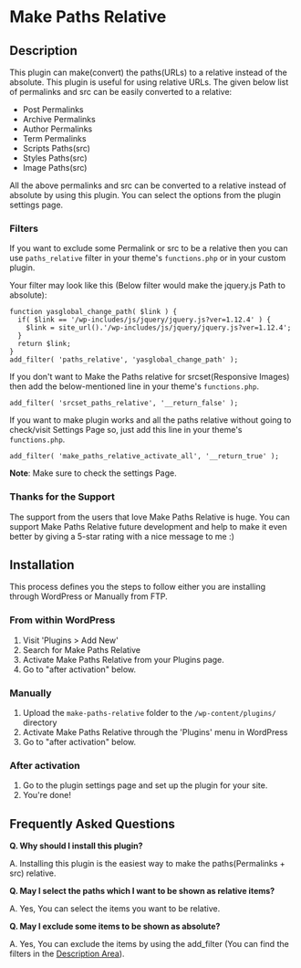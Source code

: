 # Make Paths Relative

## Description 

This plugin can make(convert) the paths(URLs) to a relative instead of the absolute. 
This plugin is useful for using relative URLs. The given below list of permalinks and src can 
be easily converted to a relative:

* Post Permalinks
* Archive Permalinks
* Author Permalinks
* Term Permalinks
* Scripts Paths(src) 
* Styles Paths(src)
* Image Paths(src)

All the above permalinks and src can be converted to a relative instead of absolute by using 
this plugin. You can select the options from the plugin settings page. 

### Filters

If you want to exclude some Permalink or src to be a relative then you can use 
`paths_relative` filter in your theme's `functions.php` or in your custom plugin.

Your filter may look like this (Below filter would make the jquery.js Path to absolute):

```
function yasglobal_change_path( $link ) {
  if( $link == '/wp-includes/js/jquery/jquery.js?ver=1.12.4' ) {
    $link = site_url().'/wp-includes/js/jquery/jquery.js?ver=1.12.4';
  }
  return $link;
}
add_filter( 'paths_relative', 'yasglobal_change_path' );
```

If you don't want to Make the Paths relative for srcset(Responsive Images) then add the 
below-mentioned line in your theme's `functions.php`.

```
add_filter( 'srcset_paths_relative', '__return_false' );
```

If you want to make plugin works and all the paths relative without going to 
check/visit Settings Page so, just add this line in your theme's `functions.php`.

```
add_filter( 'make_paths_relative_activate_all', '__return_true' );
```

**Note**: Make sure to check the settings Page.

### Thanks for the Support

The support from the users that love Make Paths Relative is huge. You can support 
Make Paths Relative future development and help to make it even better by giving 
a 5-star rating with a nice message to me :)

## Installation

This process defines you the steps to follow either you are installing through WordPress 
or Manually from FTP.

### From within WordPress

1. Visit 'Plugins > Add New'
2. Search for Make Paths Relative
3. Activate Make Paths Relative from your Plugins page.
4. Go to "after activation" below.

### Manually

1. Upload the `make-paths-relative` folder to the `/wp-content/plugins/` directory
2. Activate Make Paths Relative through the 'Plugins' menu in WordPress
3. Go to "after activation" below.

### After activation

1. Go to the plugin settings page and set up the plugin for your site.
2. You're done!

## Frequently Asked Questions 

**Q. Why should I install this plugin?**

A. Installing this plugin is the easiest way to make the paths(Permalinks + src) relative.

**Q. May I select the paths which I want to be shown as relative items?** 

A. Yes, You can select the items you want to be relative.

**Q. May I exclude some items to be shown as absolute?** 

A. Yes, You can exclude the items by using the add_filter 
(You can find the filters in the [Description Area](https://github.com/yasglobal/make-paths-relative#filters)).
